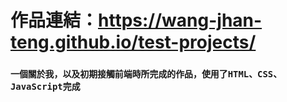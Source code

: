 # 作品連結：https://wang-jhan-teng.github.io/test-projects/
### `一個關於我，以及初期接觸前端時所完成的作品，使用了HTML、CSS、JavaScript完成`

